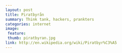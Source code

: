 ```yaml
---
layout: post
title: Piratbyrån
summary: Think tank, hackers, prankters
categories: internet
image:
 feature:
 thumb: piratbyran.jpg
link: http://en.wikipedia.org/wiki/Piratbyr%C3%A5
---
```



